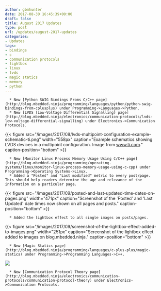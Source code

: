 ```yaml
---
author: gbmhunter
date: 2017-08-30 16:45:39+00:00
draft: false
title: August 2017 Updates
type: post
url: /updates/august-2017-updates
categories:
- Updates
tags:
- bindings
- c
- communication protocols
- lightbox
- linux
- lvds
- magic statics
- memory
- python
---
```



	  * New [Python SWIG Bindings Froms C/C++ page](http://blog.mbedded.ninja/programming/languages/python/python-swig-bindings-from-cplusplus) under Programming->Languages->Python.
	  * New [LVDS (Low-Voltage Differential Signalling) page](http://blog.mbedded.ninja/electronics/communication-protocols/lvds-low-voltage-differential-signalling) under Electronics->Communication Protocols.  

   

{{< figure src="/images/2017/08/lvds-multipoint-configuration-example-schematic-ti.png" width="558px" caption="Example schematics showing LVDS devices in a multipoint configuration. Image from www.ti.com." caption-position="bottom" >}}

	  * New [Monitor Linux Process Memory Usage Using C/C++ page](http://blog.mbedded.ninja/programming/operating-systems/linux/monitor-linux-process-memory-usage-using-c-cpp) under Programming->Operating Systems->Linux.
	  * Added a "Posted" and "Last modified" metric to every post/page. This should help readers determine the age and relevance of the information on a particular page.  

   

{{< figure src="/images/2017/09/posted-and-last-updated-time-dates-on-pages.png" width="471px" caption="Screenshot of the 'Posted' and 'Last Updated' date times now shown on all pages and posts." caption-position="bottom" >}}

	  * Added the lightbox effect to all single images on posts/pages.  

   

{{< figure src="/images/2017/09/screenshot-of-the-lightbox-effect-added-to-images.png" width="251px" caption="Screenshot of the lightbox effect added to images on blog.mbedded.ninja." caption-position="bottom" >}}

	  * New [Magic Statics page](http://blog.mbedded.ninja/programming/languages/c-plus-plus/magic-statics) under Programming->Programming Languages->C++.  

   



[![](/images/2017/08/magic-statics-icon-bunny-hat-code.png)
](/images/2017/08/magic-statics-icon-bunny-hat-code.png)



	  * New [Communication Protocol Theory page](http://blog.mbedded.ninja/electronics/communication-protocols/communication-protocol-theory) under Electronics->Communication Protocols.

